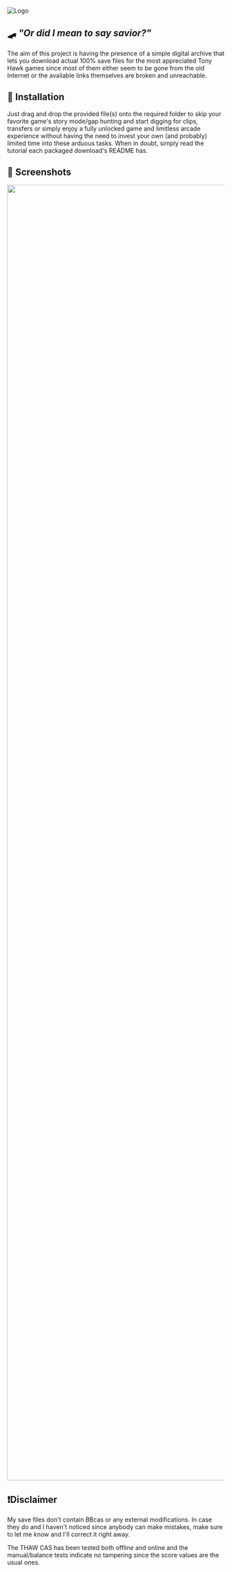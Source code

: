 
![Logo](https://i.imgur.com/VzjFXDS.png&)


## 🛹 *"Or did I mean to say savior?"*

The aim of this project is having the presence of a simple digital archive that lets you download actual 100% save files for the most appreciated Tony Hawk games since most of them either seem to be gone from the old Internet or the available links themselves are broken and unreachable. 




## 🔧 Installation

Just drag and drop the provided file(s) onto the required folder to skip your favorite game's story mode/gap hunting and start digging for clips, transfers or simply enjoy a fully unlocked game and limitless arcade experience without having the need to invest your own (and probably) limited time into these arduous tasks. When in doubt, simply read the tutorial each packaged download's README has.
    
## 📸 Screenshots
<p align="center">
  <img width="650" height="3000" src="https://i.imgur.com/HlZix1m.png">
</p>

## ❗Disclaimer

My save files don't contain BBcas or any external modifications. In case they do and I haven't noticed since anybody can make mistakes, make sure to let me know and I'll correct it right away.

The THAW CAS has been tested both offline and online and the manual/balance tests indicate no tampering since the score values are the usual ones.
